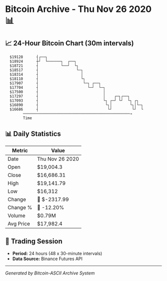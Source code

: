 # Bitcoin Archive - Thu Nov 26 2020 📊

## 📈 24-Hour Bitcoin Chart (30m intervals)

```
  $19128      ┤┌──┐                                            
  $18924      ┼┘  └──────┐  ┌──┐                               
  $18721      ┤          └──┘  └┐                              
  $18517      ┤                 └─┐                            
  $18314      ┤                   │                            
  $18110      ┤                   └┐                           
  $17907      ┤                    └─┐ ┌──┐                    
  $17704      ┤                      └─┘  └─┐                  
  $17500      ┤                             │                  
  $17297      ┤                             │    ┌─┐┌──┐       
  $17093      ┤                             └┐ ┌─┘ └┘  └┐ ┌┐   
  $16890      ┤                              └┐│        └┐│└─┐ 
  $16686      ┤                               └┘         └┘  └ 
        ────────────────────────────────────────────────→
        Time
```

## 📊 Daily Statistics

| Metric | Value |
|--------|-------|
| Date | Thu Nov 26 2020 |
| Open | $19,004.3 |
| Close | $16,686.31 |
| High | $19,141.79 |
| Low | $16,312 |
| Change | 🔴 $-2317.99 |
| Change % | 🔴 -12.20% |
| Volume | $0.79M |
| Avg Price | $17,982.4 |

## 📅 Trading Session

- **Period:** 24 hours (48 x 30-minute intervals)
- **Data Source:** Binance Futures API

---
*Generated by Bitcoin-ASCII Archive System*
